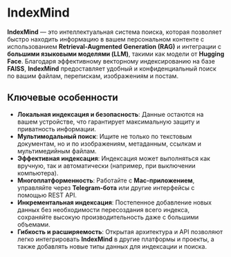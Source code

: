 # **IndexMind**

**IndexMind** — это интеллектуальная система поиска, которая позволяет быстро находить информацию в вашем персональном контенте с использованием **Retrieval-Augmented Generation (RAG)** и интеграции с **большими языковыми моделями (LLM)**, такими как модели от **Hugging Face**. Благодаря эффективному векторному индексированию на базе **FAISS**, **IndexMind** предоставляет удобный и конфиденциальный поиск по вашим файлам, перепискам, изображениям и постам.

## Ключевые особенности

- **Локальная индексация и безопасность**: Данные остаются на вашем устройстве, что гарантирует максимальную защиту и приватность информации.
- **Мультимодальный поиск**: Ищите не только по текстовым документам, но и по изображениям, метаданным, ссылкам и мультимедийным файлам.
- **Эффективная индексация**: Индексация может выполняться как вручную, так и автоматически (например, при выключении компьютера). 
- **Многоплатформенность**: Работайте с **Mac-приложением**, управляйте через **Telegram-бота** или другие интерфейсы с помощью REST API.
- **Инкрементальная индексация**: Постепенное добавление новых данных без необходимости пересоздания всего индекса, сохраняйте высокую производительность даже с большими объемами.
- **Гибкость и расширяемость**: Открытая архитектура и API позволяют легко интегрировать **IndexMind** в другие платформы и проекты, а также добавлять новые типы данных для индексации и поиска.
